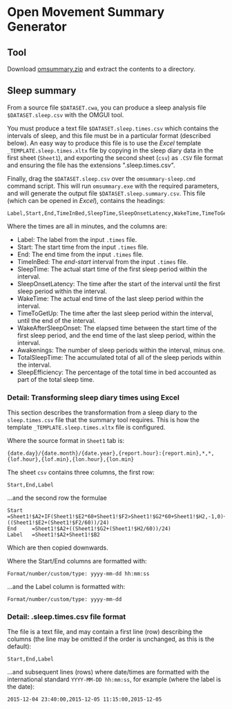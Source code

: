 # Open Movement Summary Generator

## Tool

Download [omsummary.zip](omsummary.zip?raw=true) and extract the contents to a directory. 


## Sleep summary

From a source file `$DATASET.cwa`, you can produce a sleep analysis file `$DATASET.sleep.csv` with the OMGUI tool.

You must produce a text file `$DATASET.sleep.times.csv` which contains the intervals of sleep, and this file must be in a particular format (described below).  An easy way to produce this file is to use the *Excel* template `_TEMPLATE.sleep.times.xltx` file by copying in the sleep diary data in the first sheet (`Sheet1`), and exporting the second sheet (`csv`) as `.CSV` file format and ensuring the file has the extensions ".sleep.times.csv".

Finally, drag the `$DATASET.sleep.csv` over the `omsummary-sleep.cmd` command script.  This will run `omsummary.exe` with the required parameters, and will generate the output file `$DATASET.sleep.summary.csv`.  This file (which can be opened in *Excel*), contains the headings:

	Label,Start,End,TimeInBed,SleepTime,SleepOnsetLatency,WakeTime,TimeToGetUp,WakeAfterSleepOnset,Awakenings,TotalSleepTime,SleepEfficiency

Where the times are all in minutes, and the columns are:

* Label: The label from the input `.times` file. 
* Start: The start time from the input `.times` file. 
* End: The end time from the input `.times` file. 
* TimeInBed: The *end*-*start* interval from the input `.times` file. 
* SleepTime: The actual start time of the first sleep period within the interval. 
* SleepOnsetLatency: The time after the start of the interval until the first sleep period within the interval. 
* WakeTime: The actual end time of the last sleep period within the interval. 
* TimeToGetUp: The time after the last sleep period within the interval, until the end of the interval. 
* WakeAfterSleepOnset: The elapsed time between the start time of the first sleep period, and the end time of the last sleep period, within the interval. 
* Awakenings: The number of sleep periods within the interval, minus one. 
* TotalSleepTime: The accumulated total of all of the sleep periods within the interval. 
* SleepEfficiency: The percentage of the total time in bed accounted as part of the total sleep time. 


### Detail: Transforming sleep diary times using Excel

This section describes the transformation from a sleep diary to the `sleep.times.csv` file that the summary tool requires.  This is how the template `_TEMPLATE.sleep.times.xltx` file is configured.  

Where the source format in `Sheet1` tab is:

	{date.day}/{date.month}/{date.year},{report.hour}:{report.min},*,*,{lof.hour},{lof.min},{lon.hour},{lon.min}

The sheet `csv` contains three columns, the first row:

	Start,End,Label

...and the second row the formulae

	Start	=Sheet1!$A2+IF(Sheet1!$E2*60+Sheet1!$F2>Sheet1!$G2*60+Sheet1!$H2,-1,0)+((Sheet1!$E2+(Sheet1!$F2/60))/24)
	End 	=Sheet1!$A2+((Sheet1!$G2+(Sheet1!$H2/60))/24)
	Label	=Sheet1!$A2+Sheet1!$B2

Which are then copied downwards.

Where the Start/End columns are formatted with:

	Format/number/custom/type: yyyy-mm-dd hh:mm:ss

...and the Label column is formatted with:

	Format/number/custom/type: yyyy-mm-dd


### Detail: .sleep.times.csv file format

The file is a text file, and may contain a first line (row) describing the columns (the line may be omitted if the order is unchanged, as this is the default):

	Start,End,Label

...and subsequent lines (rows) where date/times are formatted with the international standard `YYYY-MM-DD hh:mm:ss`, for example (where the label is the date):

	2015-12-04 23:40:00,2015-12-05 11:15:00,2015-12-05
